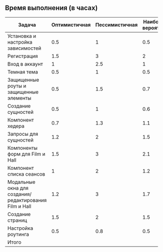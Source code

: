 ## Время выполнения (в часах)

| Задача                                                 | Оптимистичная | Пессимистичная | Наиболее вероятная | План  | Факт |
| ------------------------------------------------------ | ------------- | -------------- | ------------------ | ----- | ---- |
| Установка и настройка зависимостей                     | 0.5           | 1              | 0.5                | 0.58  | 0.5  |
| Регистрация                                            | 1.5           | 3              | 2                  | 1.41  | 1.5  |
| Вход в аккаунт                                         | 1             | 2.5            | 1                  | 1.25  | 1.2  |
| Темная тема                                            | 0.5           | 1              | 0.5                | 0.58  | 0.5  |
| Защищенные роуты и защищенные элементы                 | 0.5           | 1.5            | 0.7                | 0.8   | 0.6  |
| Создание сущностей                                     | 0.5           | 1              | 0.6                | 0.65  | 0.5  |
| Компонент хедера                                       | 0.7           | 1.3            | 1.1                | 1.06  | 1    |
| Запросы для сущностей                                  | 1.2           | 2              | 1.5                | 1.53  | 1.5  |
| Компоненты форм для Film и Hall                        | 1.5           | 3              | 2.1                | 2.15  | 2.3  |
| Компонент списка сеансов                               | 1             | 2              | 1.2                | 1.3   | 1.3  |
| Модальные окна для создания/редактирования Film и Hall | 1.2           | 3              | 1.7                | 1.83  | 1.5  |
| Создание страниц                                       | 1.5           | 2              | 1.5                | 1.58  | 1.7  |
| Настройка роутинга                                     | 0.5           | 0.8            | 0.5                | 0.55  | 0.5  |
| Итого                                                  |               |                |                    | 15.27 | 14.6 |
